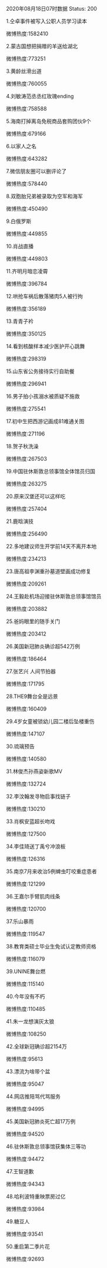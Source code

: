 2020年08月18日07时数据
Status: 200

1.仝卓事件被写入公职人员学习读本

微博热度:1582410

2.蒙古国想把捐赠的羊送给湖北

微博热度:773251

3.黄龄丝滑出道

微博热度:760055

4.刘敏涛范丞丞红玫瑰ending

微博热度:758588

5.海南打掉离岛免税商品套购团伙9个

微博热度:679166

6.以家人之名

微博热度:643282

7.微信朋友圈可以删评论了

微博热度:578440

8.双胞胎兄弟被录取为空军和海军

微博热度:450490

9.白俄罗斯

微博热度:449855

10.肖战直播

微博热度:449803

11.齐明月暗恋凌霄

微博热度:396784

12.哄抢车祸后散落猪肉5人被行拘

微博热度:356189

13.青青子衿

微博热度:350125

14.看到核酸样本减少医护开心跳舞

微博热度:298319

15.山东省公务接待实行自助餐

微博热度:296941

16.男子拍小孩溺水被质疑不施救

微博热度:275541

17.初中生把西游记画成81难通关图

微博热度:271196

18.贺子秋洗澡

微博热度:267503

19.中国驻休斯敦总领事馆全体馆员归国

微博热度:263275

20.原来汉堡还可以这样吃

微博热度:257404

21.鹿晗演技

微博热度:256490

22.多地建议师生开学前14天不离开本地

微博热度:234213

23.唐高祖李渊重孙墓道壁画成功修复

微博热度:209261

24.王毅赴机场迎接驻休斯敦总领事馆馆员

微博热度:203882

25.爸妈眼里的随手关门

微博热度:203412

26.美国新冠肺炎确诊超542万例

微博热度:186464

27.张艺兴 人间节拍器

微博热度:171795

28.THE9舞台全是远景

微博热度:160409

29.4岁女童被锁幼儿园二楼后坠楼重伤

微博热度:147107

30.琉璃预告

微博热度:140580

31.林俊杰孙燕姿新歌MV

微博热度:132724

32.李汶翰发寻物启事找链子

微博热度:130210

33.肖枫安蓝超长吻戏

微博热度:127500

34.李佳琦送丁禹兮冲浪板

微博热度:126316

35.南京7月来收治5例蜱虫叮咬重症患者

微博热度:121299

36.王嘉尔手臂肌肉线条

微博热度:120700

37.乐山暴雨

微博热度:119547

38.教育类硕士毕业生免试认定教师资格

微博热度:116079

39.UNINE舞台燃

微博热度:115140

40.今年没有不朽

微博热度:110485

41.朱一龙想演灰太狼

微博热度:108250

42.全球新冠确诊超2154万

微博热度:95613

43.漂流为啥带个盆

微博热度:95047

44.网店推陪骂代骂服务

微博热度:94995

45.美国新冠肺炎死亡超17万例

微博热度:94520

46.驻休斯敦总领事馆获集体三等功

微博热度:94472

47.王智道歉

微博热度:94343

48.哈利波特重映票房过亿

微博热度:93984

49.糖豆人

微博热度:93541

50.重启第二季片花

微博热度:92693

